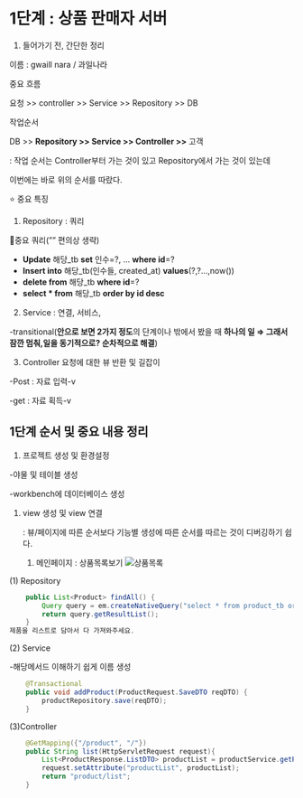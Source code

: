 # 1단계 : 상품 판매자 서버

1. 들어가기 전, 간단한 정리

이름 : gwaill nara / 과일나라

중요 흐름

요청 >> controller >> Service >> Repository >> DB

작업순서

DB >> **Repository >> Service >> Controller >>** 고객

: 작업 순서는 Controller부터 가는 것이 있고 Repository에서 가는 것이 있는데

이번에는 바로 위의 순서를 따랐다.

⭐ 중요 특징

1) Repository : 쿼리

💫중요 쿼리(”” 편의상 생략)

- **Update** 해당_tb **set** 인수=?, … **where id**=?
- **Insert into** 해당_tb(인수들, created_at) **values**(?,?…,now())
- **delete from** 해당_tb **where id**=?
- **select * from** 해당_tb **order by id desc**

2) Service : 연결, 서비스,

-transitional(**안으로 보면 2가지 정도**의 단계이나 밖에서 봤을 때 **하나의 일 ⇒ 그래서 잠깐 멈춰,일을 동기적으로? 순차적으로 해결**)

3) Controller 요청에 대한 뷰 반환 및 길잡이

-Post : 자료 입력-v

-get : 자료 획득-v

## 1단계 순서 및 중요 내용 정리

1. 프로젝트 생성 및 환경설정

-야물 및 테이블 생성

-workbench에 데이터베이스 생성

1. view 생성 및 view 연결
    
    : 뷰/페이지에 따른 순서보다 기능별 생성에 따른 순서를 따르는 것이 디버깅하기 쉽다.
    
    1) 메인페이지 : 상품목록보기
![상품목록](https://github.com/thdus1323/team5-fruitmarket01/assets/153582422/00a80cd4-e528-4e36-a9a7-56dcd6d69be8)

(1) Repository

```java
    public List<Product> findAll() {
        Query query = em.createNativeQuery("select * from product_tb order by id desc", Product.class);
        return query.getResultList();
    }
제품을 리스트로 담아서 다 가져와주세요.
```

(2) Service

-해당메서드 이해하기 쉽게 이름 생성

```java
    @Transactional
    public void addProduct(ProductRequest.SaveDTO reqDTO) {
        productRepository.save(reqDTO);
    }
```

(3)Controller

```java
    @GetMapping({"/product", "/"})
    public String list(HttpServletRequest request){
        List<ProductResponse.ListDTO> productList = productService.getProductList();
        request.setAttribute("productList", productList);
        return "product/list";
    }
```




